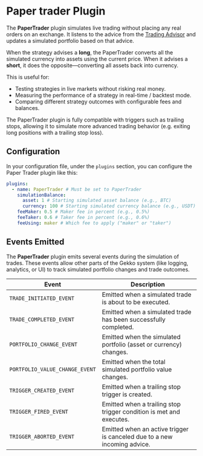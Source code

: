 # Paper trader Plugin

The **PaperTrader** plugin simulates live trading without placing any real orders on an exchange. It listens to the advice from the [Trading Advisor](./trading-advisor.md) and updates a simulated portfolio based on that advice.

When the strategy advises a **long**, the PaperTrader converts all the simulated currency into assets using the current price. When it advises a **short**, it does the opposite—converting all assets back into currency.

This is useful for:

- Testing strategies in live markets without risking real money.
- Measuring the performance of a strategy in real-time / backtest mode.
- Comparing different strategy outcomes with configurable fees and balances.

The PaperTrader plugin is fully compatible with triggers such as trailing stops, allowing it to simulate more advanced trading behavior (e.g. exiting long positions with a trailing stop loss).


## Configuration

In your configuration file, under the `plugins` section, you can configure the Paper Trader plugin like this:

```yaml
plugins:
  - name: PaperTrader # Must be set to PaperTrader
    simulationBalance:
      asset: 1 # Starting simulated asset balance (e.g., BTC)
      currency: 100 # Starting simulated currency balance (e.g., USDT)
    feeMaker: 0.5 # Maker fee in percent (e.g., 0.5%)
    feeTaker: 0.6 # Taker fee in percent (e.g., 0.6%)
    feeUsing: maker # Which fee to apply ("maker" or "taker")

```



## Events Emitted

The **PaperTrader** plugin emits several events during the simulation of trades. These events allow other parts of the Gekko system (like logging, analytics, or UI) to track simulated portfolio changes and trade outcomes.

| Event                          | Description                                                                |
|--------------------------------|----------------------------------------------------------------------------|
| `TRADE_INITIATED_EVENT`        | Emitted when a simulated trade is about to be executed.                    |
| `TRADE_COMPLETED_EVENT`        | Emitted when a simulated trade has been successfully completed.            |
| `PORTFOLIO_CHANGE_EVENT`       | Emitted when the simulated portfolio (asset or currency) changes.          |
| `PORTFOLIO_VALUE_CHANGE_EVENT` | Emitted when the total simulated portfolio value changes.                  |
| `TRIGGER_CREATED_EVENT`        | Emitted when a trailing stop trigger is created.                           |
| `TRIGGER_FIRED_EVENT`          | Emitted when a trailing stop trigger condition is met and executes.        |
| `TRIGGER_ABORTED_EVENT`        | Emitted when an active trigger is canceled due to a new incoming advice.   |
